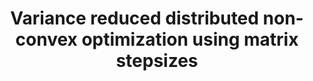 ---
title:   "Variance reduced distributed non-convex optimization using matrix stepsizes"
authors: "Hanmin Li, Avetik Karagulyan, Peter Richtárik"
year:    2023
venue:   "NeurIPS 2023 FL@FM Workshop"
summary: 
arxiv: "https://openreview.net/forum?id=YqqWQP8POe"   # leave blank if none
cite:  "/assets/bib/detMARINA2023.bib"
---
